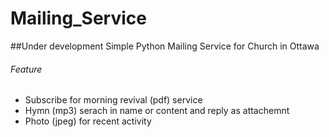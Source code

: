 # Mailing_Service
##Under development
Simple Python Mailing Service for Church in Ottawa
###### Feature
- Subscribe for morning revival (pdf) service 
- Hymn (mp3) serach in name or content and reply as attachemnt
- Photo (jpeg) for recent activity 